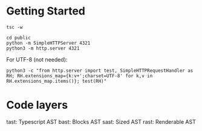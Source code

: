 # Getting Started
```
tsc -w

cd public
python -m SimpleHTTPServer 4321
python3 -m http.server 4321
```

For UTF-8 (not needed):
```
python3 -c "from http.server import test, SimpleHTTPRequestHandler as RH; RH.extensions_map={k:v+';charset=UTF-8' for k,v in RH.extensions_map.items()}; test(RH)"
```

# Code layers

tast: Typescript AST
bast: Blocks AST
sast: Sized AST
rast: Renderable AST
